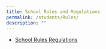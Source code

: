 ```yaml
---
title: School Rules and Regulations
permalink: /students/Rules/
description: ""
---
```

* [School Rules Regulations](/files/Students/School_rules_regulations.pdf)